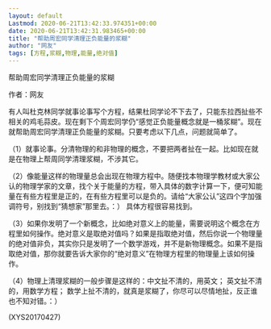 ```yaml
---
layout: default
Lastmod: 2020-06-21T13:42:33.974351+00:00
date: 2020-06-21T13:42:31.983465+00:00
title: "帮助周宏同学清理正负能量的浆糊"
author: "网友"
tags: [方程,浆糊,物理,能量,绝对值]
---
```


帮助周宏同学清理正负能量的浆糊

作者：网友

有人叫杜克林同学就事论事写个方程，结果杜同学论不下去了，只能东拉西扯些不相关的鸡毛蒜皮。现在剩下个周宏同学仍“感觉正负能量概念就是一桶浆糊”。现在就帮助周宏同学清理正负能量的浆糊。只要考虑以下几点，问题就简单了。

（1）就事论事。分清物理的和非物理的概念，不要把两者扯在一起。比如现在就是在物理上帮周同学清理浆糊，不涉其它。

（2）像能量这样的物理量总会出现在物理方程中。随便找本物理学教材或大家公认的物理学家的文章，找个关于能量的方程，带入具体的数字计算一下，便可知能量在有些方程里是正的，在有些方程里可以是负的。请给“大家公认”这四个字加强调符号，别找到“猜想家”那里去。：） 具体方程很容易找到。

（3）如果你发明了一个新概念，比如绝对意义上的能量，需要说明这个概念在方程里如何操作。绝对意义是取绝对值吗？如果是指取绝对值，然后你说一个物理量的绝对值非负，其实你只是发明了一个数学游戏，并不是新物理概念。如果不是指取绝对值，那你就要告诉大家你的“绝对意义”在物理方程里的物理量上该如何操作。

（4）物理上清理浆糊的一般步骤是这样的：中文扯不清的，用英文； 英文扯不清的，用数学方程； 数学上扯不清的，就真是浆糊了，你尽可以尽情地扯，反正谁也不知对错。：）

(XYS20170427)

